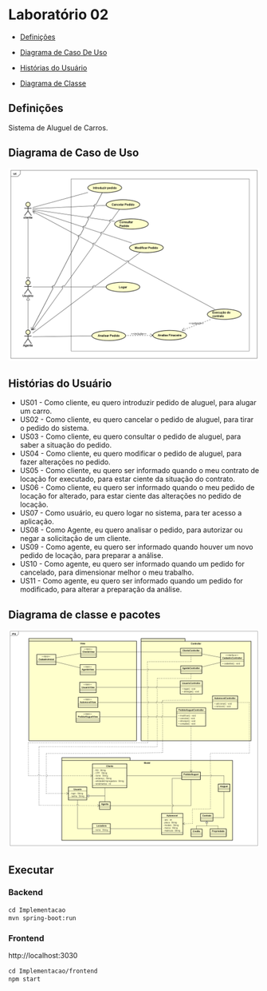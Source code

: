 # Laboratório 02

- [Definições](#definições)

- [Diagrama de Caso De Uso](#diagrama-de-caso-de-uso)

- [Histórias do Usuário](#histórias-do-usuário)

- [Diagrama de Classe](#Diagrama_de_classe)

## Definições

Sistema de Aluguel de Carros.

## Diagrama de Caso de Uso

![Diagrama_CasoDeUso](./projeto/Print%20-%20Diagrama%20de%20Caso%20de%20Uso.png)

## Histórias do Usuário

* US01 - Como cliente, eu quero introduzir pedido de aluguel, para alugar um carro.
* US02 - Como cliente, eu quero cancelar o pedido de aluguel, para tirar o pedido do sistema.
* US03 - Como cliente, eu quero consultar o pedido de aluguel, para saber a situação do pedido.
* US04 - Como cliente, eu quero modificar o pedido de aluguel, para fazer alterações no pedido.
* US05 - Como cliente, eu quero ser informado quando o meu contrato de locação for executado, para estar ciente da situação do contrato.
* US06 - Como cliente, eu quero ser informado quando o meu pedido de locação for alterado, para estar ciente das alterações no pedido de locação.
* US07 - Como usuário, eu quero logar no sistema, para ter acesso a aplicação.
* US08 - Como Agente, eu quero analisar o pedido, para autorizar ou negar a solicitação de um cliente.
* US09 - Como agente, eu quero ser informado quando houver um novo pedido de locação, para preparar a análise.
* US10 - Como agente, eu quero ser informado quando um pedido for cancelado, para dimensionar melhor o meu trabalho.
* US11 - Como agente, eu quero ser informado quando um pedido for modificado, para alterar a preparação da análise.


## Diagrama de classe e pacotes

![Diagrama_de_classe](./projeto/Print%20-%20Diagrama%20de%20Classe.png)

## Executar

### Backend

```
cd Implementacao 
mvn spring-boot:run
```

### Frontend

http://localhost:3030

```
cd Implementacao/frontend
npm start
```